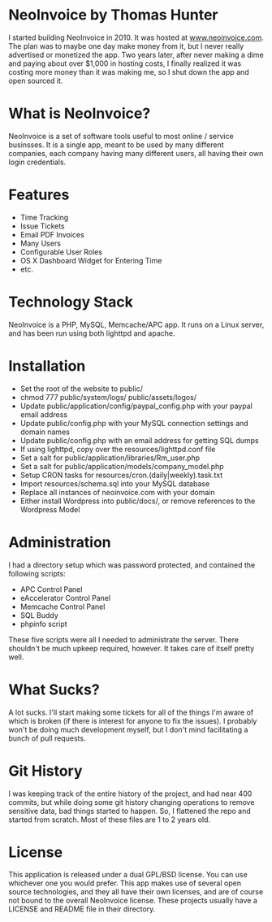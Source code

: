 NeoInvoice by Thomas Hunter
===

I started building NeoInvoice in 2010. It was hosted at www.neoinvoice.com. The plan
was to maybe one day make money from it, but I never really advertised or monetized
the app. Two years later, after never making a dime and paying about over $1,000 in
hosting costs, I finally realized it was costing more money than it was making me,
so I shut down the app and open sourced it.

What is NeoInvoice?
=

NeoInvoice is a set of software tools useful to most online / service businsses. It is
a single app, meant to be used by many different companies, each company having many
different users, all having their own login credentials.

Features
=

* Time Tracking
* Issue Tickets
* Email PDF Invoices
* Many Users
* Configurable User Roles
* OS X Dashboard Widget for Entering Time
* etc.

Technology Stack
=

NeoInvoice is a PHP, MySQL, Memcache/APC app. It runs on a Linux server, and has been run
using both lighttpd and apache.

Installation
=

* Set the root of the website to public/
* chmod 777 public/system/logs/ public/assets/logos/
* Update public/application/config/paypal_config.php with your paypal email address
* Update public/config.php with your MySQL connection settings and domain names
* Update public/config.php with an email address for getting SQL dumps
* If using lighttpd, copy over the resources/lighttpd.conf file
* Set a salt for public/application/libraries/Rm_user.php
* Set a salt for public/application/models/company_model.php
* Setup CRON tasks for resources/cron.(daily|weekly).task.txt
* Import resources/schema.sql into your MySQL database
* Replace all instances of neoinvoice.com with your domain
* Either install Wordpress into public/docs/, or remove references to the Wordpress Model

Administration
=

I had a directory setup which was password protected, and contained the following scripts:

* APC Control Panel
* eAccelerator Control Panel
* Memcache Control Panel
* SQL Buddy
* phpinfo script

These five scripts were all I needed to administrate the server. There shouldn't be much
upkeep required, however. It takes care of itself pretty well.

What Sucks?
=

A lot sucks. I'll start making some tickets for all of the things I'm aware of which
is broken (if there is interest for anyone to fix the issues). I probably won't be
doing much development myself, but I don't mind facilitating a bunch of pull requests.

Git History
=

I was keeping track of the entire history of the project, and had near 400 commits,
but while doing some git history changing operations to remove sensitive data, bad
things started to happen. So, I flattened the repo and started from scratch. Most of
these files are 1 to 2 years old.

License
=

This application is released under a dual GPL/BSD license. You can use whichever one
you would prefer. This app makes use of several open source technologies, and they
all have their own licenses, and are of course not bound to the overall NeoInvoice
license. These projects usually have a LICENSE and README file in their directory.
